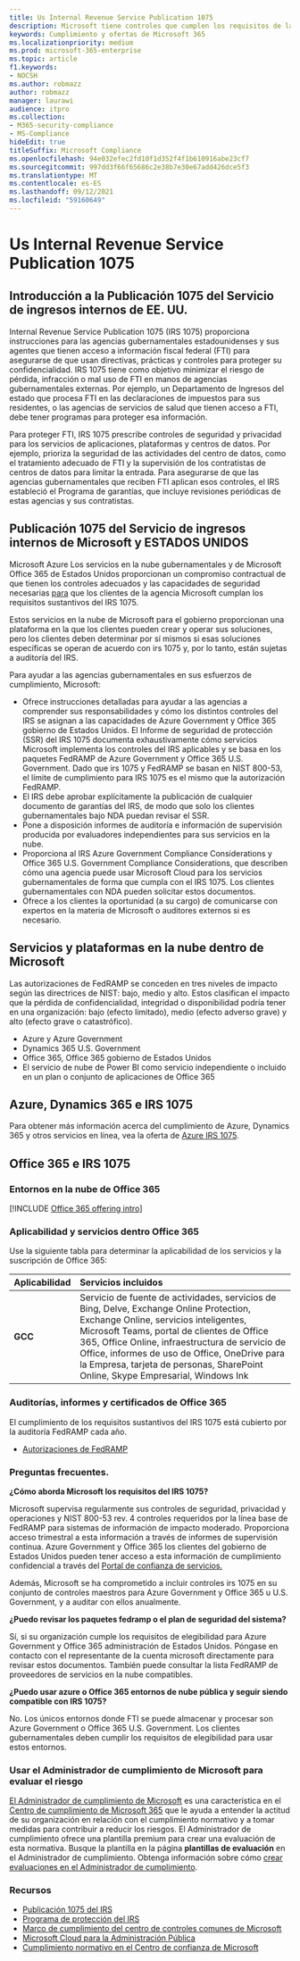 ```yaml
---
title: Us Internal Revenue Service Publication 1075
description: Microsoft tiene controles que cumplen los requisitos de la Publicación 1075 del Servicio de ingresos internos de Estados Unidos.
keywords: Cumplimiento y ofertas de Microsoft 365
ms.localizationpriority: medium
ms.prod: microsoft-365-enterprise
ms.topic: article
f1.keywords:
- NOCSH
ms.author: robmazz
author: robmazz
manager: laurawi
audience: itpro
ms.collection:
- M365-security-compliance
- MS-Compliance
hideEdit: true
titleSuffix: Microsoft Compliance
ms.openlocfilehash: 94e032efec2fd10f1d352f4f1b610916abe23cf7
ms.sourcegitcommit: 997dd3f66f65686c2e38b7e30e67add426dce5f3
ms.translationtype: MT
ms.contentlocale: es-ES
ms.lasthandoff: 09/12/2021
ms.locfileid: "59160649"
---
```

# <a name="us-internal-revenue-service-publication-1075"></a>Us Internal Revenue Service Publication 1075

## <a name="us-internal-revenue-service-publication-1075-overview"></a>Introducción a la Publicación 1075 del Servicio de ingresos internos de EE. UU.

Internal Revenue Service Publication 1075 (IRS 1075) proporciona instrucciones para las agencias gubernamentales estadounidenses y sus agentes que tienen acceso a información fiscal federal (FTI) para asegurarse de que usan directivas, prácticas y controles para proteger su confidencialidad. IRS 1075 tiene como objetivo minimizar el riesgo de pérdida, infracción o mal uso de FTI en manos de agencias gubernamentales externas. Por ejemplo, un Departamento de Ingresos del estado que procesa FTI en las declaraciones de impuestos para sus residentes, o las agencias de servicios de salud que tienen acceso a FTI, debe tener programas para proteger esa información.  
  
Para proteger FTI, IRS 1075 prescribe controles de seguridad y privacidad para los servicios de aplicaciones, plataformas y centros de datos. Por ejemplo, prioriza la seguridad de las actividades del centro de datos, como el tratamiento adecuado de FTI y la supervisión de los contratistas de centros de datos para limitar la entrada. Para asegurarse de que las agencias gubernamentales que reciben FTI aplican esos controles, el IRS estableció el Programa de garantías, que incluye revisiones periódicas de estas agencias y sus contratistas.

## <a name="microsoft-and-us-internal-revenue-service-publication-1075"></a>Publicación 1075 del Servicio de ingresos internos de Microsoft y ESTADOS UNIDOS

Microsoft Azure Los servicios en la nube gubernamentales y de Microsoft Office 365 de Estados Unidos proporcionan un compromiso contractual de que tienen los controles adecuados y las capacidades de seguridad necesarias [para](https://products.office.com/government/office-365-web-services-for-government) que los clientes de la agencia Microsoft cumplan los requisitos sustantivos del IRS 1075.  
  
Estos servicios en la nube de Microsoft para el gobierno proporcionan una plataforma en la que los clientes pueden crear y operar sus soluciones, pero los clientes deben determinar por sí mismos si esas soluciones específicas se operan de acuerdo con irs 1075 y, por lo tanto, están sujetas a auditoría del IRS.  
  
Para ayudar a las agencias gubernamentales en sus esfuerzos de cumplimiento, Microsoft:

- Ofrece instrucciones detalladas para ayudar a las agencias a comprender sus responsabilidades y cómo los distintos controles del IRS se asignan a las capacidades de Azure Government y Office 365 gobierno de Estados Unidos. El Informe de seguridad de protección (SSR) del IRS 1075 documenta exhaustivamente cómo servicios Microsoft implementa los controles del IRS aplicables y se basa en los paquetes FedRAMP de Azure Government y Office 365 U.S. Government. Dado que irs 1075 y FedRAMP se basan en NIST 800-53, el límite de cumplimiento para IRS 1075 es el mismo que la autorización FedRAMP.
- El IRS debe aprobar explícitamente la publicación de cualquier documento de garantías del IRS, de modo que solo los clientes gubernamentales bajo NDA puedan revisar el SSR.
- Pone a disposición informes de auditoría e información de supervisión producida por evaluadores independientes para sus servicios en la nube.
- Proporciona al IRS Azure Government Compliance Considerations y Office 365 U.S. Government Compliance Considerations, que describen cómo una agencia puede usar Microsoft Cloud para los servicios gubernamentales de forma que cumpla con el IRS 1075. Los clientes gubernamentales con NDA pueden solicitar estos documentos.
- Ofrece a los clientes la oportunidad (a su cargo) de comunicarse con expertos en la materia de Microsoft o auditores externos si es necesario.

## <a name="microsoft-in-scope-cloud-platforms--services"></a>Servicios y plataformas en la nube dentro de Microsoft 

Las autorizaciones de FedRAMP se conceden en tres niveles de impacto según las directrices de NIST: bajo, medio y alto. Estos clasifican el impacto que la pérdida de confidencialidad, integridad o disponibilidad podría tener en una organización: bajo (efecto limitado), medio (efecto adverso grave) y alto (efecto grave o catastrófico).

- Azure y Azure Government
- Dynamics 365 U.S. Government
- Office 365, Office 365 gobierno de Estados Unidos
- El servicio de nube de Power BI como servicio independiente o incluido en un plan o conjunto de aplicaciones de Office 365

## <a name="azure-dynamics-365-and-irs-1075"></a>Azure, Dynamics 365 e IRS 1075

Para obtener más información acerca del cumplimiento de Azure, Dynamics 365 y otros servicios en línea, vea la oferta de [Azure IRS 1075](/azure/compliance/offerings/offering-irs-1075).

## <a name="office-365-and-irs-1075"></a>Office 365 e IRS 1075

### <a name="office-365-cloud-environments"></a>Entornos en la nube de Office 365

[!INCLUDE [Office 365 offering intro](../includes/o365-offering-introduction.md)]

### <a name="office-365-applicability-and-in-scope-services"></a>Aplicabilidad y servicios dentro Office 365

Use la siguiente tabla para determinar la aplicabilidad de los servicios y la suscripción de Office 365:

| **Aplicabilidad** | **Servicios incluidos** |
|:------------------|:----------------------|
| **GCC** | Servicio de fuente de actividades, servicios de Bing, Delve, Exchange Online Protection, Exchange Online, servicios inteligentes, Microsoft Teams, portal de clientes de Office 365, Office Online, infraestructura de servicio de Office, informes de uso de Office, OneDrive para la Empresa, tarjeta de personas, SharePoint Online, Skype Empresarial, Windows Ink |

### <a name="office-365-audits-reports-and-certificates"></a>Auditorías, informes y certificados de Office 365

El cumplimiento de los requisitos sustantivos del IRS 1075 está cubierto por la auditoría FedRAMP cada año.

- [Autorizaciones de FedRAMP](https://marketplace.fedramp.gov/#/product/azure-government?sort=productName&productNameSearch=azure)

### <a name="frequently-asked-questions"></a>Preguntas frecuentes.

**¿Cómo aborda Microsoft los requisitos del IRS 1075?**

Microsoft supervisa regularmente sus controles de seguridad, privacidad y operaciones y NIST 800-53 rev. 4 controles requeridos por la línea base de FedRAMP para sistemas de información de impacto moderado. Proporciona acceso trimestral a esta información a través de informes de supervisión continua. Azure Government y Office 365 los clientes del gobierno de Estados Unidos pueden tener acceso a esta información de cumplimiento confidencial a través del [Portal de confianza de servicios.](https://aka.ms/stphelp)

Además, Microsoft se ha comprometido a incluir controles irs 1075 en su conjunto de controles maestros para Azure Government y Office 365 u U.S. Government, y a auditar con ellos anualmente.

**¿Puedo revisar los paquetes fedramp o el plan de seguridad del sistema?**

Sí, si su organización cumple los requisitos de elegibilidad para Azure Government y Office 365 administración de Estados Unidos. Póngase en contacto con el representante de la cuenta microsoft directamente para revisar estos documentos. También puede consultar la lista FedRAMP de proveedores de servicios en la nube compatibles.

**¿Puedo usar azure o Office 365 entornos de nube pública y seguir siendo compatible con IRS 1075?**

No. Los únicos entornos donde FTI se puede almacenar y procesar son Azure Government o Office 365 U.S. Government. Los clientes gubernamentales deben cumplir los requisitos de elegibilidad para usar estos entornos.

### <a name="use-microsoft-compliance-manager-to-assess-your-risk"></a>Usar el Administrador de cumplimiento de Microsoft para evaluar el riesgo

[El Administrador de cumplimiento de Microsoft](/microsoft-365/compliance/compliance-manager) es una característica en el [Centro de cumplimiento de Microsoft 365](/microsoft-365/compliance/microsoft-365-compliance-center) que le ayuda a entender la actitud de su organización en relación con el cumplimiento normativo y a tomar medidas para contribuir a reducir los riesgos. El Administrador de cumplimiento ofrece una plantilla premium para crear una evaluación de esta normativa. Busque la plantilla en la página **plantillas de evaluación** en el Administrador de cumplimiento. Obtenga información sobre cómo [crear evaluaciones en el Administrador de cumplimiento](/microsoft-365/compliance/compliance-manager-assessments).

### <a name="resources"></a>Recursos

- [Publicación 1075 del IRS](https://www.irs.gov/pub/irs-pdf/p1075.pdf)
- [Programa de protección del IRS](https://www.irs.gov/uac/Safeguards-Program)
- [Marco de cumplimiento del centro de controles comunes de Microsoft](https://www.microsoft.com/trust-center/compliance/compliance-overview)
- [Microsoft Cloud para la Administración Pública](https://azure.microsoft.com/global-infrastructure/government/)
- [Cumplimiento normativo en el Centro de confianza de Microsoft](https://www.microsoft.com/trust-center/compliance/compliance-overview)
